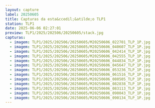 ```yaml
---
layout: capture
label: 20250605
title: Capturas da esta&ccedil;&atilde;o TLP1
station: TLP1
date: 2025-06-06 02:27:01
preview: TLP1/2025/202506/20250605/stack.jpg
capturas:
  - imagem: TLP1/2025/202506/20250605/M20250606_022701_TLP_1P.jpg
  - imagem: TLP1/2025/202506/20250605/M20250606_040607_TLP_1P.jpg
  - imagem: TLP1/2025/202506/20250605/M20250606_042414_TLP_1P.jpg
  - imagem: TLP1/2025/202506/20250605/M20250606_042555_TLP_1P.jpg
  - imagem: TLP1/2025/202506/20250605/M20250606_044834_TLP_1P.jpg
  - imagem: TLP1/2025/202506/20250605/M20250606_045647_TLP_1P.jpg
  - imagem: TLP1/2025/202506/20250605/M20250606_053236_TLP_1P.jpg
  - imagem: TLP1/2025/202506/20250605/M20250606_061516_TLP_1P.jpg
  - imagem: TLP1/2025/202506/20250605/M20250606_080505_TLP_1P.jpg
  - imagem: TLP1/2025/202506/20250605/M20250606_082838_TLP_1P.jpg
  - imagem: TLP1/2025/202506/20250605/M20250606_083113_TLP_1P.jpg
  - imagem: TLP1/2025/202506/20250605/M20250606_090043_TLP_1P.jpg
  - imagem: TLP1/2025/202506/20250605/M20250606_090134_TLP_1P.jpg
---
```

